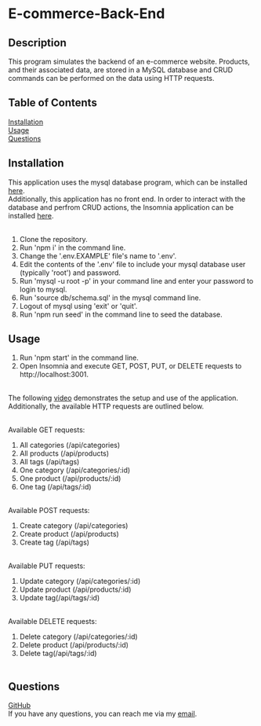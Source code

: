 # E-commerce-Back-End

## Description

This program simulates the backend of an e-commerce website. Products, and their associated data, are stored in a MySQL database and CRUD commands can be performed on the data using HTTP requests.

## Table of Contents

[Installation](#installation)<br>
[Usage](#usage)<br>
[Questions](#questions)<br>

## Installation

This application uses the mysql database program, which can be installed [here](https://dev.mysql.com/downloads/mysql/).<br>
Additionally, this application has no front end. In order to interact with the database and perfrom CRUD actions, the Insomnia application can be installed [here](https://insomnia.rest/download).<br><br>

1. Clone the repository.<br>
2. Run 'npm i' in the command line.<br>
3. Change the '.env.EXAMPLE' file's name to '.env'.<br>
4. Edit the contents of the '.env' file to include your mysql database user (typically 'root') and password.<br>
5. Run 'mysql -u root -p' in your command line and enter your password to login to mysql.<br>
6. Run 'source db/schema.sql' in the mysql command line.<br>
7. Logout of mysql using 'exit' or 'quit'.<br>
8. Run 'npm run seed' in the command line to seed the database.<br>

## Usage

1. Run 'npm start' in the command line.<br>
2. Open Insomnia and execute GET, POST, PUT, or DELETE requests to http://localhost:3001.<br><br>

The following [video]() demonstrates the setup and use of the application. Additionally, the available HTTP requests are outlined below.<br><br>

Available GET requests:<br>
1. All categories (/api/categories)<br>
2. All products (/api/products)<br>
3. All tags (/api/tags)<br>
4. One category (/api/categories/:id)<br>
5. One product (/api/products/:id)<br>
6. One tag (/api/tags/:id)<br><br>

Available POST requests:<br>
1. Create category (/api/categories)<br>
2. Create product (/api/products)<br>
3. Create tag (/api/tags)<br><br>

Available PUT requests:<br>
1. Update category (/api/categories/:id)<br>
2. Update product (/api/products/:id)<br>
3. Update tag(/api/tags/:id)<br><br>

Available DELETE requests:<br>
1. Delete category (/api/categories/:id)<br>
2. Delete product (/api/products/:id)<br>
3. Delete tag(/api/tags/:id)<br><br>

## Questions

[GitHub](https://github.com/bhansi)<br>
If you have any questions, you can reach me via my [email](mailto:baljotshansi@gmail.com).
